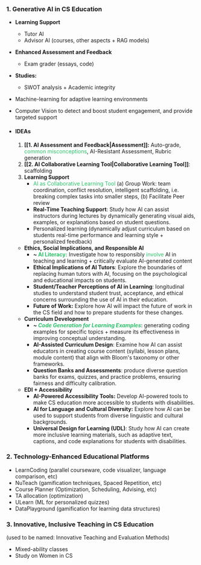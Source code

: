 ### 1. Generative AI in CS Education
 - **Learning Support**
	- Tutor AI
	- Advisor AI (courses, other aspects + RAG models)
- **Enhanced Assessment and Feedback**
	- Exam grader (essays, code)
 - **Studies:** 
	- SWOT analysis + Academic integrity 
- Machine-learning for adaptive learning environments
- Computer Vision to detect and boost student engagement, and provide targeted support

- #### IDEAs
	1. **[[1. AI Assessment and Feedback|Assessment]]:** Auto-grade,  <font color="#2DC26B">common misconceptions</font>, AI-Resistant Assessment, Rubric generation
	2. **[[2. AI Collaborative Learning Tool|Collaborative Learning Tool]]**: scaffolding 
	3. **Learning Support**
		- <font color="#2DC26B"> AI as Collaborative Learning Tool</font> (a) Group Work: team coordination, conflict resolution, intelligent scaffolding, i.e. breaking complex tasks into smaller steps, (b) Facilitate Peer review
		- **Real-Time Teaching Support**: Study how AI can assist instructors during lectures by dynamically generating visual aids, examples, or explanations based on student questions. 
		- Personalized learning (dynamically adjust curriculum based on students real-time performance and learning style + personalized feedback) 
	- **Ethics, Social Implications, and Responsible AI**
		- **~ <font color="#2DC26B">AI Literacy:</font>** Investigate how to responsibly <font color="#2DC26B">involve</font> AI in teaching and learning + critically evaluate AI-generated content 
		- **Ethical Implications of AI Tutors**: Explore the boundaries of replacing human tutors with AI, focusing on the psychological and educational impacts on students.
		- **Student/Teacher Perceptions of AI in Learning**: longitudinal studies to understand student trust, acceptance, and ethical concerns surrounding the use of AI in their education.
		- **Future of Work:** Explore how AI will impact the future of work in the CS field and how to prepare students for these changes.
	 - **Curriculum Development**
		 - ***~ <font color="#2DC26B">Code Generation for Learning Examples***</font>: generating coding examples for specific topics + measure its effectiveness in improving conceptual understanding.
		 - **AI-Assisted Curriculum Design**: Examine how AI can assist educators in creating course content (syllabi, lesson plans, module content) that align with Bloom's taxonomy or other frameworks.
		 - **Question Banks and Assessments**: produce diverse question banks for exams, quizzes, and practice problems, ensuring fairness and difficulty calibration.
	 - **EDI + Accessibility**
		 - **AI-Powered Accessibility Tools:** Develop AI-powered tools to make CS education more accessible to students with disabilities.
		 - **AI for Language and Cultural Diversity:** Explore how AI can be used to support students from diverse linguistic and cultural backgrounds.
		 - **Universal Design for Learning (UDL)**: Study how AI can create more inclusive learning materials, such as adaptive text, captions, and code explanations for students with disabilities.
### 2. Technology-Enhanced Educational Platforms
- LearnCoding (parallel courseware, code visualizer, language comparison, etc)
- NuTeach (gamification techniques, Spaced Repetition, etc)
- Course Planner (Optimization, Scheduling, Advising, etc)
- TA allocation (optimization)
- ULearn (ML for personalized quizzes)
- DataPlayground (gamification for learning data structures)
### 3.  Innovative, Inclusive Teaching in CS Education
(used to be named: Innovative Teaching and Evaluation Methods)
* Mixed-ability classes 
* Study on Women in CS 
